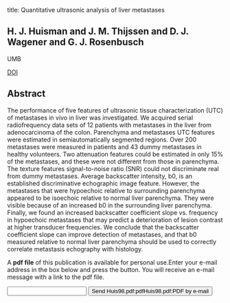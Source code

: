 title: Quantitative ultrasonic analysis of liver metastases

## H. J. Huisman and J. M. Thijssen and D. J. Wagener and G. J. Rosenbusch
UMB

<a href="https://doi.org/10.1016/S0301-5629(97)00211-1">DOI</a>

## Abstract
The performance of five features of ultrasonic tissue characterization (UTC) of metastases in vivo in liver was investigated. We acquired serial radiofrequency data sets of 12 patients with metastases in the liver from adenocarcinoma of the colon. Parenchyma and metastases UTC features were estimated in semiautomatically segmented regions. Over 200 metastases were measured in patients and 43 dummy metastases in healthy volunteers. Two attenuation features could be estimated in only 15% of the metastases, and these were not different from those in parenchyma. The texture features signal-to-noise ratio (SNR) could not discriminate real from dummy metastases. Average backscatter intensity, b0, is an established discriminative echographic image feature. However, the metastases that were hypoechoic relative to surrounding parenchyma appeared to be isoechoic relative to normal liver parenchyma. They were visible because of an increased b0 in the surrounding liver parenchyma. Finally, we found an increased backscatter coefficient slope vs. frequency in hypoechoic metastases that may predict a deterioration of lesion contrast at higher transducer frequencies. We conclude that the backscatter coefficient slope can improve detection of metastases, and that b0 measured relative to normal liver parenchyma should be used to correctly correlate metastasis echography with histology.

A <b>pdf file</b> of this publication is available for personal use.Enter your e-mail address in the box below and press the button. You will receive an e-mail message with a link to the pdf file.
<form action="sender.php">  <input type="text" name="email">  <input type="submit" value="Send Huis98.pdf:pdfHuis98.pdf:PDF by e-mail"></form>